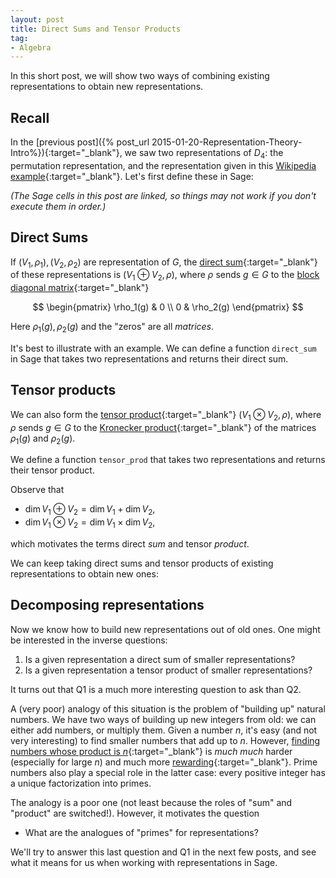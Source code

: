 ```yaml
---
layout: post
title: Direct Sums and Tensor Products
tag: 
- Algebra
---
```


In this short post, we will show two ways of combining existing representations to obtain new representations.

<!--more-->

## Recall
In the [previous post]({% post_url 2015-01-20-Representation-Theory-Intro%}){:target="_blank"}, we saw two representations of $D_4$: the permutation representation, and the representation given in this [Wikipedia example](http://en.wikipedia.org/wiki/Dihedral_group#Matrix_representation){:target="_blank"}. Let's first define these in Sage:

*(The Sage cells in this post are linked, so things may not work if you don't execute them in order.)*

<div class="linked">
  <script type="text/x-sage">
D4 = DihedralGroup(4)

# Defining the permutation representation
def perm(g):
    return g.matrix()

# Defining the representation in the Wikipedia example
r,s = D4.gens()  
D4_dict = {}
for i in range(4):
    for j in range(2):
        D4_dict[r^i * s^j] = (i,j)
        
def wiki_rep(g):
    i,j = D4_dict[g]
    return matrix([[0,-1],[1,0]])^i * matrix([[1,0],[0,-1]])^j

# See what they look like
g = D4.an_element()
show(perm(g))
show(wiki_rep(g))
  </script>
</div>

## Direct Sums

If $(V_1,\rho_1), (V_2,\rho_2)$ are representation of $G$, the [direct sum](http://groupprops.subwiki.org/wiki/Direct_sum_of_linear_representations){:target="_blank"} of these representations is $(V_1 \oplus V_2, \rho)$, where $\rho$ sends $g \in G$ to the [block diagonal matrix](http://en.wikipedia.org/wiki/Block_matrix#Block_diagonal_matrices){:target="_blank"} 

$$
\begin{pmatrix}
\rho_1(g) & 0 \\
0 & \rho_2(g)
\end{pmatrix}
$$

Here $\rho_1(g), \rho_2(g)$ and the "zeros" are all *matrices*.

It's best to illustrate with an example. We can define a function `direct_sum` in Sage that takes two representations and returns their direct sum.

<div class="linked">
  <script type="text/x-sage">
def direct_sum(rep1,rep2):
    def new_rep(g):
        return block_diagonal_matrix(rep1(g),rep2(g))
    return new_rep

# Form the direct sum of perm and wiki_rep 
sum_rep = direct_sum(perm,wiki_rep)

# See what it looks like
show(sum_rep(g))
  </script>
</div>

## Tensor products
We can also form the [tensor product](http://groupprops.subwiki.org/wiki/Tensor_product_of_linear_representations){:target="_blank"} $(V_1 \otimes V_2,\rho)$, where $\rho$ sends $g \in G$ to the [Kronecker product](http://en.wikipedia.org/wiki/Kronecker_product){:target="_blank"} of the matrices $\rho_1(g)$ and $\rho_2(g)$.

We define a function `tensor_prod` that takes two representations and returns their tensor product.

<div class="linked">
  <script type="text/x-sage">
def tensor_prod(rep1,rep2):
    def new_rep(g):
        return rep1(g).tensor_product(rep2(g))
    return new_rep

# Form the tensor product of perm and wiki_rep 
prod_rep = tensor_prod(perm,wiki_rep)

# See what it looks like
show(prod_rep(g))  
  </script>
</div>  

Observe that

- $\dim V_1 \oplus V_2 = \dim V_1 + \dim V_2$,
- $\dim V_1 \otimes V_2 = \dim V_1 \times \dim V_2$,

which motivates the terms direct *sum* and tensor *product*.

We can keep taking direct sums and tensor products of existing representations to obtain new ones:

<div class="linked">
  <script type="text/x-sage">
new_rep = direct_sum(perm,tensor_prod(perm,wiki_rep))
show(new_rep(g))  
  </script>
</div>    

## Decomposing representations
Now we know how to build new representations out of old ones. One might be interested in the inverse questions: 

1. Is a given representation a direct sum of smaller representations?
2. Is a given representation a tensor product of smaller representations?

It turns out that Q1 is a much more interesting question to ask than Q2.

A (very poor) analogy of this situation is the problem of "building up" natural numbers. We have two ways of building up new integers from old: we can either add numbers, or multiply them. Given a number $n$, it's easy (and not very interesting) to find smaller numbers that add up to $n$. However, [finding numbers whose product is $n$](http://en.wikipedia.org/wiki/Integer_factorization){:target="_blank"} is *much much* harder (especially for large $n$) and much more [rewarding](http://en.wikipedia.org/wiki/Algebraic_number_theory){:target="_blank"}. Prime numbers also play a special role in the latter case: every positive integer has a unique factorization into primes.

The analogy is a poor one (not least because the roles of "sum" and "product" are switched!). However, it motivates the question 

- What are the analogues of "primes" for representations?

We'll try to answer this last question and Q1 in the next few posts, and see what it means for us when working with representations in Sage.
